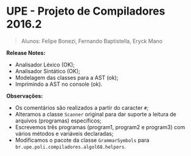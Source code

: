 UPE - Projeto de Compiladores 2016.2
====================================
> Alunos: Felipe Bonezi, Fernando Baptistella, Eryck Mano

**Release Notes:**
* Analisador Léxico (OK);
* Analisador Sintático (OK);
* Modelagem das classes para a AST (ok);
* Imprimindo a AST no console (ok).

**Observações:**
* Os comentários são realizados a partir do caracter `#`;
* Alteramos a classe `Scanner` original para dar suporte a leitura de arquivos (programas) específicos;
* Escrevemos três programas (program1, program2 e program3) com vários métodos e variáveis declaradas;
* Modificamos o pacote da classe `GrammarSymbols` para `br.upe.poli.compiladores.algol68.helpers`.
